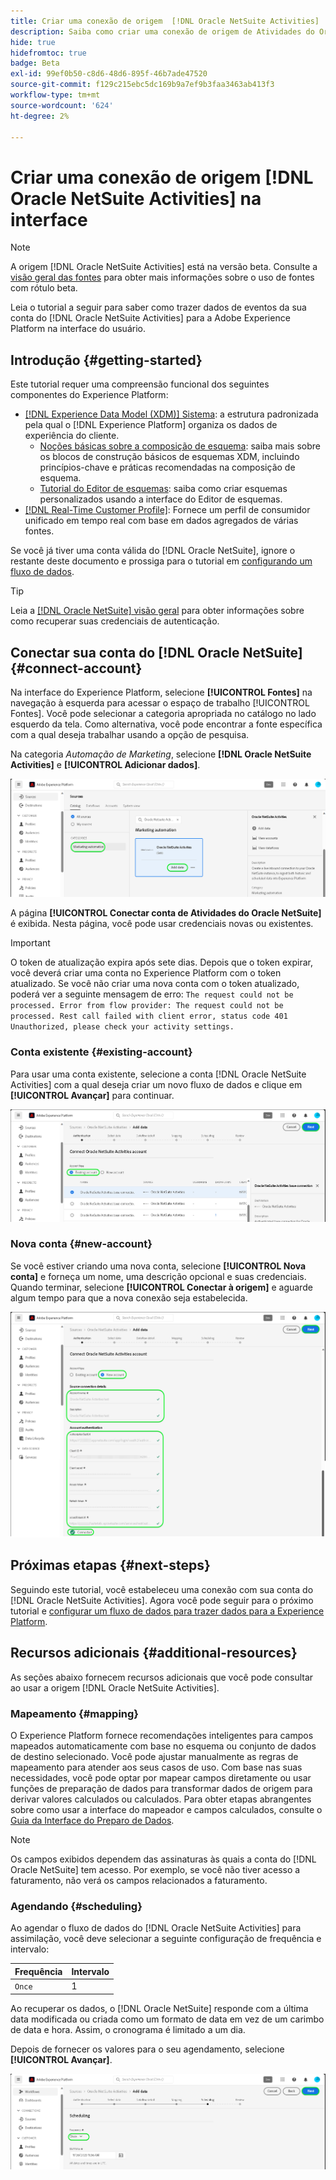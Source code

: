 ```yaml
---
title: Criar uma conexão de origem  [!DNL Oracle NetSuite Activities]  na interface
description: Saiba como criar uma conexão de origem de Atividades do Oracle NetSuite usando a interface do usuário do Adobe Experience Platform.
hide: true
hidefromtoc: true
badge: Beta
exl-id: 99ef0b50-c8d6-48d6-895f-46b7ade47520
source-git-commit: f129c215ebc5dc169b9a7ef9b3faa3463ab413f3
workflow-type: tm+mt
source-wordcount: '624'
ht-degree: 2%

---
```


# Criar uma conexão de origem [!DNL Oracle NetSuite Activities] na interface

>[!NOTE]
>
>A origem [!DNL Oracle NetSuite Activities] está na versão beta. Consulte a [visão geral das fontes](../../../../home.md#terms-and-conditions) para obter mais informações sobre o uso de fontes com rótulo beta.

Leia o tutorial a seguir para saber como trazer dados de eventos da sua conta do [!DNL Oracle NetSuite Activities] para a Adobe Experience Platform na interface do usuário.

## Introdução {#getting-started}

Este tutorial requer uma compreensão funcional dos seguintes componentes do Experience Platform:

* [[!DNL Experience Data Model (XDM)] Sistema](../../../../../xdm/home.md): a estrutura padronizada pela qual o [!DNL Experience Platform] organiza os dados de experiência do cliente.
   * [Noções básicas sobre a composição de esquema](../../../../../xdm/schema/composition.md): saiba mais sobre os blocos de construção básicos de esquemas XDM, incluindo princípios-chave e práticas recomendadas na composição de esquema.
   * [Tutorial do Editor de esquemas](../../../../../xdm/tutorials/create-schema-ui.md): saiba como criar esquemas personalizados usando a interface do Editor de esquemas.
* [[!DNL Real-Time Customer Profile]](../../../../../profile/home.md): Fornece um perfil de consumidor unificado em tempo real com base em dados agregados de várias fontes.

Se você já tiver uma conta válida do [!DNL Oracle NetSuite], ignore o restante deste documento e prossiga para o tutorial em [configurando um fluxo de dados](../../dataflow/marketing-automation.md).

>[!TIP]
>
>Leia a [[!DNL Oracle NetSuite] visão geral](../../../../connectors/marketing-automation/oracle-netsuite.md) para obter informações sobre como recuperar suas credenciais de autenticação.

## Conectar sua conta do [!DNL Oracle NetSuite] {#connect-account}

Na interface do Experience Platform, selecione **[!UICONTROL Fontes]** na navegação à esquerda para acessar o espaço de trabalho [!UICONTROL Fontes]. Você pode selecionar a categoria apropriada no catálogo no lado esquerdo da tela. Como alternativa, você pode encontrar a fonte específica com a qual deseja trabalhar usando a opção de pesquisa.

Na categoria *Automação de Marketing*, selecione **[!DNL Oracle NetSuite Activities]** e **[!UICONTROL Adicionar dados]**.

![Captura de tela da interface do Experience Platform para catálogo com o cartão de Atividades do Oracle NetSuite](../../../../images/tutorials/create/marketing-automation/oracle-netsuite-activities/catalog-card.png)

A página **[!UICONTROL Conectar conta de Atividades do Oracle NetSuite]** é exibida. Nesta página, você pode usar credenciais novas ou existentes.

>[!IMPORTANT]
>
>O token de atualização expira após sete dias. Depois que o token expirar, você deverá criar uma conta no Experience Platform com o token atualizado. Se você não criar uma nova conta com o token atualizado, poderá ver a seguinte mensagem de erro: `The request could not be processed. Error from flow provider: The request could not be processed. Rest call failed with client error, status code 401 Unauthorized, please check your activity settings.`

### Conta existente {#existing-account}

Para usar uma conta existente, selecione a conta [!DNL Oracle NetSuite Activities] com a qual deseja criar um novo fluxo de dados e clique em **[!UICONTROL Avançar]** para continuar.

![Captura de tela da interface do Experience Platform para conectar a conta de Atividades do Oracle NetSuite a uma conta existente](../../../../images/tutorials/create/marketing-automation/oracle-netsuite-activities/existing.png)

### Nova conta {#new-account}

Se você estiver criando uma nova conta, selecione **[!UICONTROL Nova conta]** e forneça um nome, uma descrição opcional e suas credenciais. Quando terminar, selecione **[!UICONTROL Conectar à origem]** e aguarde algum tempo para que a nova conexão seja estabelecida.

![Captura de tela da interface do Experience Platform para conectar a conta de Atividades do Oracle NetSuite a uma nova conta](../../../../images/tutorials/create/marketing-automation/oracle-netsuite-activities/new.png)

## Próximas etapas {#next-steps}

Seguindo este tutorial, você estabeleceu uma conexão com sua conta do [!DNL Oracle NetSuite Activities]. Agora você pode seguir para o próximo tutorial e [configurar um fluxo de dados para trazer dados para a Experience Platform](../../dataflow/marketing-automation.md).

## Recursos adicionais {#additional-resources}

As seções abaixo fornecem recursos adicionais que você pode consultar ao usar a origem [!DNL Oracle NetSuite Activities].

### Mapeamento {#mapping}

O Experience Platform fornece recomendações inteligentes para campos mapeados automaticamente com base no esquema ou conjunto de dados de destino selecionado. Você pode ajustar manualmente as regras de mapeamento para atender aos seus casos de uso. Com base nas suas necessidades, você pode optar por mapear campos diretamente ou usar funções de preparação de dados para transformar dados de origem para derivar valores calculados ou calculados. Para obter etapas abrangentes sobre como usar a interface do mapeador e campos calculados, consulte o [Guia da Interface do Preparo de Dados](../../../../../data-prep/ui/mapping.md).

>[!NOTE]
>
>Os campos exibidos dependem das assinaturas às quais a conta do [!DNL Oracle NetSuite] tem acesso. Por exemplo, se você não tiver acesso a faturamento, não verá os campos relacionados a faturamento.

### Agendando {#scheduling}

Ao agendar o fluxo de dados do [!DNL Oracle NetSuite Activities] para assimilação, você deve selecionar a seguinte configuração de frequência e intervalo:

| Frequência | Intervalo |
| --- | --- |
| `Once` | 1 |

Ao recuperar os dados, o [!DNL Oracle NetSuite] responde com a última data modificada ou criada como um formato de data em vez de um carimbo de data e hora. Assim, o cronograma é limitado a um dia.

Depois de fornecer os valores para o seu agendamento, selecione **[!UICONTROL Avançar]**.

![A etapa de agendamento do fluxo de trabalho de fontes.](../../../../images/tutorials/create/marketing-automation/oracle-netsuite-activities/scheduling.png)
